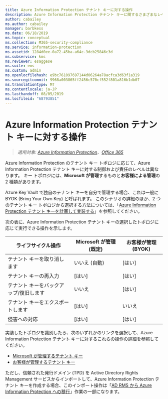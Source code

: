 ```yaml
---
title: Azure Information Protection テナント キーに対する操作
description: Azure Information Protection テナント キーに関するさまざまなレベルの制御および責任について確認してください。
author: cabailey
ms.author: cabailey
manager: barbkess
ms.date: 06/18/2019
ms.topic: conceptual
ms.collection: M365-security-compliance
ms.service: information-protection
ms.assetid: 1284d0ee-0a72-45ba-a64c-3dcb25846c3d
ms.subservice: kms
ms.reviewer: esaggese
ms.suite: ems
ms.custom: admin
ms.openlocfilehash: e9bc761097697144d06264a78acfca3d63f1a319
ms.sourcegitcommit: 9968a003865ff2456c570cf552f801a816b1db07
ms.translationtype: MT
ms.contentlocale: ja-JP
ms.lasthandoff: 08/05/2019
ms.locfileid: "68793851"
---
```

# <a name="operations-for-your-azure-information-protection-tenant-key"></a>Azure Information Protection テナント キーに対する操作

>*適用対象: [Azure Information Protection](https://azure.microsoft.com/pricing/details/information-protection)、[Office 365](https://download.microsoft.com/download/E/C/F/ECF42E71-4EC0-48FF-AA00-577AC14D5B5C/Azure_Information_Protection_licensing_datasheet_EN-US.pdf)*

Azure Information Protection のテナント キー トポロジに応じて、Azure Information Protection テナント キーに対する制御および責任のレベルは異なります。 キー トポロジには、**Microsoft が管理**するものと**お客様による管理**の 2 種類があります。

Azure Key Vault で独自のテナント キーを自分で管理する場合、これは一般に BYOK (Bring Your Own Key) と呼ばれます。 このシナリオの詳細のほか、2 つのテナント キー トポロジから選択する方法については、「[Azure Information Protection テナント キーを計画して実装する](plan-implement-tenant-key.md)」を参照してください。

次の表に、Azure Information Protection テナント キーの選択したトポロジに応じて実行できる操作を示します。

|ライフサイクル操作|Microsoft が管理 (既定)|お客様が管理 (BYOK)|
|-----------------------|-------------------------------|---------------------------|
|テナント キーを取り消します|いいえ (自動)|[はい]|
|テナント キーの再入力|[はい]|[はい]|
|テナント キーをバックアップ/復旧します|いいえ|[はい]|
|テナント キーをエクスポートします|[はい]|いいえ|
|侵害への対応|[はい]|[はい]|

実装したトポロジを識別したら、次のいずれかのリンクを選択して、Azure Information Protection テナント キーに対するこれらの操作の詳細を参照してください。

- [Microsoft が管理するテナント キー](operations-microsoft-managed-tenant-key.md)
- [お客様が管理するテナント キー](operations-customer-managed-tenant-key.md)

ただし、信頼された発行ドメイン (TPD) を Active Directory Rights Management サービスからインポートして、Azure Information Protection テナント キーを作成する場合、このインポート操作は「[AD RMS から Azure Information Protection への移行](migrate-from-ad-rms-to-azure-rms.md)」作業の一部になります。  

